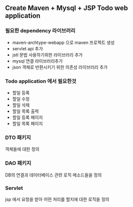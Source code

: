 ## Create Maven + Mysql + JSP Todo web application

### 필요한 dependency 라이브러리
- maven-archtype-webapp 으로 maven 프로젝트 생성
- servlet api 추가
- jstl 문법 사용하기위한 라이브러리 추가
- mysql 연결 라이브러리추가
- json 객체로 반환시키기 위한 의존성 라이브러리 추가

### Todo application 에서 필요한것
- 할일 등록
- 할일 수정
- 할일 삭제
- 할일 목록 출력
- 할일 등록 페이지
- 할일 목록 페이지

### DTO 패키지
객체들에 대한 정의 

### DAO 패키지
DB의 연결과 데이터베이스 관련 로직 메소드들을 정의

### Servlet
jsp 에서 요청을 받아 어떤 처리를 할지에 대한 로직을 정의

